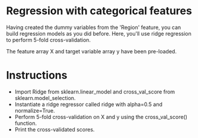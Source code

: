 # Regression with categorical features
Having created the dummy variables from the 'Region' feature, you can build regression models as you did before. Here, you'll use ridge regression to perform 5-fold cross-validation.

The feature array X and target variable array y have been pre-loaded.

# Instructions
- Import Ridge from sklearn.linear_model and cross_val_score from sklearn.model_selection.
- Instantiate a ridge regressor called ridge with alpha=0.5 and normalize=True.
- Perform 5-fold cross-validation on X and y using the cross_val_score() function.
- Print the cross-validated scores.

